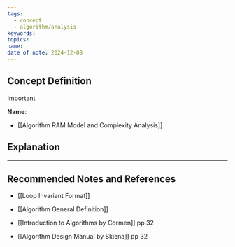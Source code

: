 ```yaml
---
tags:
  - concept
  - algorithm/analysis
keywords: 
topics: 
name: 
date of note: 2024-12-08
---
```


## Concept Definition

>[!important]
>**Name**: 


- [[Algorithm RAM Model and Complexity Analysis]]

## Explanation





-----------
##  Recommended Notes and References

- [[Loop Invariant Format]]
- [[Algorithm General Definition]]

- [[Introduction to Algorithms by Cormen]] pp 32
- [[Algorithm Design Manual by Skiena]] pp 32